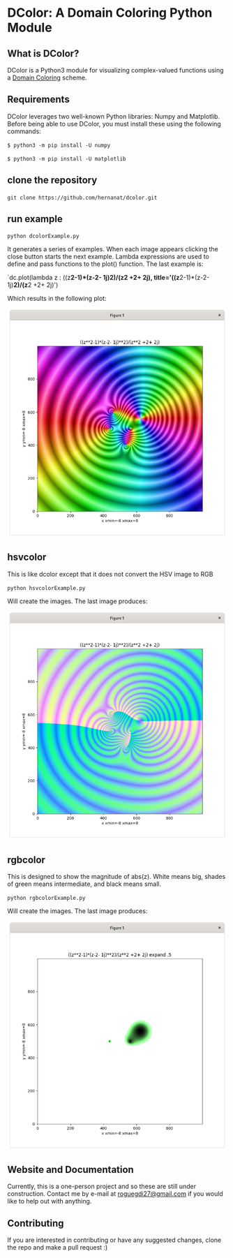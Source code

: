 # DColor: A Domain Coloring Python Module

## What is DColor?

DColor is a Python3 module for visualizing complex-valued functions using a [Domain Coloring](https://en.wikipedia.org/wiki/Domain_coloring) scheme.

## Requirements

DColor leverages two well-known Python libraries: Numpy and Matplotlib. Before being able to use DColor, you must install these using the following commands:

`$ python3 -m pip install -U numpy`

`$ python3 -m pip install -U matplotlib`

## clone the repository

`git clone https://github.com/hernanat/dcolor.git`

## run example

`python dcolorExample.py`

It generates a series of examples.
When each image appears clicking the close button starts the next example.
Lambda expressions are used to define and pass functions to the plot() function.
The last example is:

`dc.plot(lambda z : ((z**2-1)*(z-2- 1j)**2)/(z**2 +2+ 2j),
    title='((z**2-1)*(z-2- 1j)**2)/(z**2 +2+ 2j)')


Which results in the following plot:

![dcolor example](/images/dcolor.png)

## hsvcolor

This is like dcolor except that it does not convert the HSV image to RGB

`python hsvcolorExample.py`

Will create the images.
The last image produces:

![hsvcolor example](/images/hsvcolor.png)

## rgbcolor

This is designed to show  the magnitude of abs(z).
White means big, shades of green means intermediate, and black means small.

`python rgbcolorExample.py`

Will create the images.
The last image produces:

![hsvcolor example](/images/rgbcolor.png)


## Website and Documentation

Currently, this is a one-person project and so these are still under construction. Contact me by e-mail at roguegdi27@gmail.com if you would like to help out with anything.

## Contributing

If you are interested in contributing or have any suggested changes, clone the repo and make a pull request :)
